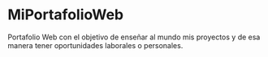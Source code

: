 # MiPortafolioWeb
Portafolio Web con el objetivo de enseñar al mundo mis proyectos y de esa manera tener oportunidades laborales o personales.
